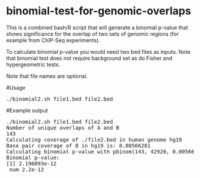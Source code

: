 # binomial-test-for-genomic-overlaps
This is a combined bash/R script that will generate a binomial p-value that shows significance for the overlap of two sets of genomic regions (for example from ChIP-Seq experiments).

To calculate binomial p-value you would need two bed files as inputs. Note that binomial test does not require background set as do Fisher and hypergeometric tests.

Note that file names are optional.


#Usage

<pre>
./binomial2.sh file1.bed file2.bed
</pre>

#Example output
<pre>
./binomial2.sh file1.bed file2.bed
Number of unique overlaps of A and B
143
Calculating coverage of ./file2.bed in human genome hg19
Base pair coverage of B in hg19 is: 0.00566281
Calculating binomial p-value with pbinom(143, 42920, 0.00566281)
Binomial p-value:
[1] 2.196093e-12
 num 2.2e-12
</pre>
